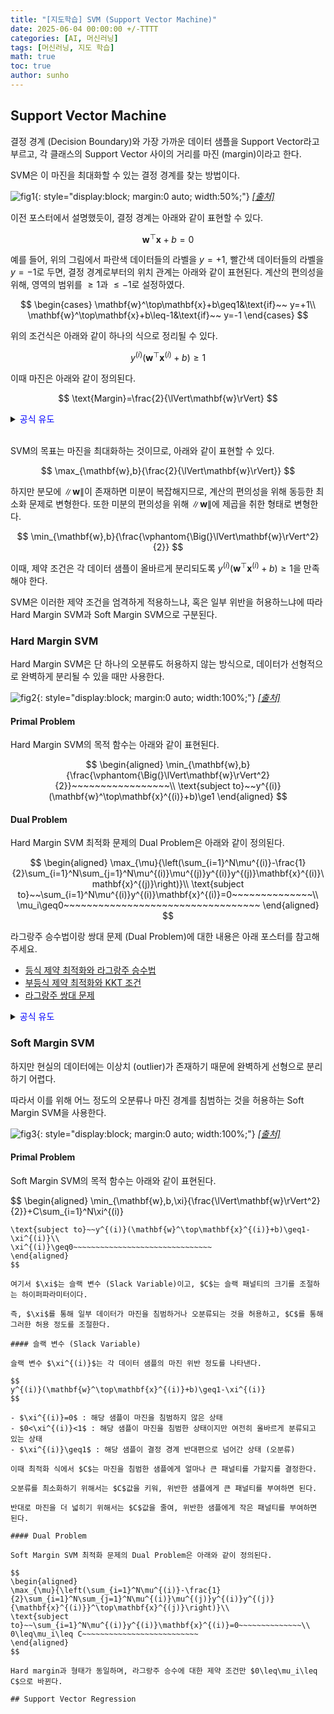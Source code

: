 ```yaml
---
title: "[지도학습] SVM (Support Vector Machine)"
date: 2025-06-04 00:00:00 +/-TTTT
categories: [AI, 머신러닝]
tags: [머신러닝, 지도 학습]
math: true
toc: true
author: sunho
---
```


## Support Vector Machine

결정 경계 (Decision Boundary)와 가장 가까운 데이터 샘플을 Support Vector라고 부르고, 각 클래스의 Support Vector 사이의 거리를 마진 (margin)이라고 한다.

SVM은 이 마진을 최대화할 수 있는 결정 경계를 찾는 방법이다.

![fig1](ml/4-1.png){: style="display:block; margin:0 auto; width:50%;"}
_[[출처]](https://python.plainenglish.io/a-comprehensive-guide-to-support-vector-machine-svm-algorithm-76dbcf18b5ae)_

이전 포스터에서 설명했듯이, 결정 경계는 아래와 같이 표현할 수 있다.

$$
\mathbf{w}^\top\mathbf{x}+b=0
$$

예를 들어, 위의 그림에서 파란색 데이터들의 라벨을 $y=+1$, 빨간색 데이터들의 라벨을 $y=-1$로 두면, 결정 경계로부터의 위치 관계는 아래와 같이 표현된다. 계산의 편의성을 위해, 영역의 범위를 $\geq1$과 $\leq-1$로 설정하였다.

$$
\begin{cases}
\mathbf{w}^\top\mathbf{x}+b\geq1&\text{if}~~ y=+1\\
\mathbf{w}^\top\mathbf{x}+b\leq-1&\text{if}~~ y=-1
\end{cases}
$$

위의 조건식은 아래와 같이 하나의 식으로 정리될 수 있다.

$$
y^{(i)}(\mathbf{w}^\top\mathbf{x}^{(i)}+b)\ge1
$$

이때 마진은 아래와 같이 정의된다.

$$
\text{Margin}=\frac{2}{\lVert\mathbf{w}\rVert}
$$

<details>
<summary><font color='#0000FF'>공식 유도</font></summary>
<div markdown="1">

$$
\begin{aligned}\vphantom{\Big(}
\mathbf{w}^\top\mathbf{x}+b=1\quad\to\quad w_2x_2+w_1x_1+b=1~~~\\
\mathbf{w}^\top\mathbf{x}+b=-1\quad\to\quad w_2x_2+w_1x_1+b=-1
\end{aligned}
$$

두 직선 $w_2x_2+w_1x_1+b-1=0$과 $w_2x_2+w_1x_1+b+1=0$ 사이의 거리 $d$는 아래와 같이 정의된다.

$$
d=\frac{\lvert(b-1)-(b+1)\rvert}{\sqrt{w_2^2+w_1^2}}=\frac{2}{\lVert\mathbf{w}\rVert_2}
$$

---

</div>
</details>
<br>

SVM의 목표는 마진을 최대화하는 것이므로, 아래와 같이 표현할 수 있다.

$$
\max_{\mathbf{w},b}{\frac{2}{\lVert\mathbf{w}\rVert}}
$$

하지만 분모에 $\lVert\mathbf{w}\rVert$이 존재하면 미분이 복잡해지므로,
계산의 편의성을 위해 동등한 최소화 문제로 변형한다. 또한 미분의 편의성을 위해 $\lVert\mathbf{w}\rVert$에 제곱을 취한 형태로 변형한다.

$$
\min_{\mathbf{w},b}{\frac{\vphantom{\Big(}\lVert\mathbf{w}\rVert^2}{2}}
$$

이때, 제약 조건은 각 데이터 샘플이 올바르게 분리되도록 $y^{(i)}(\mathbf{w}^\top\mathbf{x}^{(i)}+b)\ge1$을 만족해야 한다.

SVM은 이러한 제약 조건을 엄격하게 적용하느냐, 혹은 일부 위반을 허용하느냐에 따라
Hard Margin SVM과 Soft Margin SVM으로 구분된다.

### Hard Margin SVM

Hard Margin SVM은 단 하나의 오분류도 허용하지 않는 방식으로, 데이터가 선형적으로 완벽하게 분리될 수 있을 때만 사용한다.

![fig2](ml/4-2.png){: style="display:block; margin:0 auto; width:100%;"}
_[[출처]](https://medium.com/@apurvjain37/support-vector-machine-s-v-m-classifiers-and-kernels-9e13176c9396)_

#### Primal Problem

Hard Margin SVM의 목적 함수는 아래와 같이 표현된다.

$$
\begin{aligned}
\min_{\mathbf{w},b}{\frac{\vphantom{\Big(}\lVert\mathbf{w}\rVert^2}{2}}~~~~~~~~~~~~~~~~~\\
\text{subject to}~~y^{(i)}(\mathbf{w}^\top\mathbf{x}^{(i)}+b)\ge1
\end{aligned}
$$

#### Dual Problem

Hard Margin SVM 최적화 문제의 Dual Problem은 아래와 같이 정의된다.

$$
\begin{aligned}
\max_{\mu}{\left(\sum_{i=1}^N\mu^{(i)}-\frac{1}{2}\sum_{i=1}^N\sum_{j=1}^N\mu^{(i)}\mu^{(j)}y^{(i)}y^{(j)}\mathbf{x}^{(i)}\mathbf{x}^{(j)}\right)}\\
\text{subject to}~~\sum_{i=1}^N\mu^{(i)}y^{(i)}\mathbf{x}^{(i)}=0~~~~~~~~~~~~~~\\
\mu_i\geq0~~~~~~~~~~~~~~~~~~~~~~~~~~~~~~~~~~
\end{aligned}
$$

라그랑주 승수법이랑 쌍대 문제 (Dual Problem)에 대한 내용은 아래 포스터를 참고해주세요.

- [등식 제약 최적화와 라그랑주 승수법](https://suniverse77.github.io/posts/Lagrange/)
- [부등식 제약 최적화와 KKT 조건](https://suniverse77.github.io/posts/KKT/)
- [라그랑주 쌍대 문제](https://suniverse77.github.io/posts/Dual/)

<details>
<summary><font color='#0000FF'>공식 유도</font></summary>
<div markdown="1">

$$
\begin{aligned}
\min_{\mathbf{w},b}{\frac{\vphantom{\Big(}\lVert\mathbf{w}\rVert^2}{2}}~~~~~~~~~~~~~~~~~\\
\text{subject to}~~y^{(i)}(\mathbf{w}^\top\mathbf{x}^{(i)}+b)\ge1
\end{aligned}
$$

---

**1. 라그랑주 함수 정의**

$$
\mathcal{L}(\mathbf{w},b,\mu)=\frac{\lVert\mathbf{w}\rVert^2}{2}+\sum_{i=1}^N\mu^{(i)}\left[1-y^{(i)}(\mathbf{w}^\top\mathbf{x}^{(i)}+b)\right]
~~,~~\mu^{(i)}\geq0
$$

**2. Dual 함수 정의**

$$
\mathcal{D}(\mu)=\inf_{\mathbf{w},b}~\mathcal{L}(\mathbf{w},b,\mu)
$$

**3. Dual 함수 계산**

$$
\nabla_\mathbf{w}\mathcal{L}=\mathbf{w}-\sum_{i=1}^N\mu^{(i)}y^{(i)}\mathbf{x}^{(i)}=0~~\to~~\mathbf{w}=\sum_{i=1}^N\mu^{(i)}y^{(i)}\mathbf{x}^{(i)}
$$

$$
\nabla_b\mathcal{L}=-\sum_{i=1}^N\mu_iy_i=0~~\to~~\sum_{i=1}^N\mu_iy_i=0
$$

이를 $\mathcal{L}$에 대입하면, 아래와 같은 식을 얻을 수 있다.

$$
\mathcal{D}(\mu)=\sum_{i=1}^N\mu^{(i)}-\frac{\lVert\mathbf{w}\rVert^2}{2}=
\sum_{i=1}^N\mu^{(i)}-\frac{1}{2}\sum_{i=1}^N\sum_{j=1}^N\mu^{(i)}\mu^{(j)}y^{(i)}y^{(j)}{\mathbf{x}^{(i)}}^\top\mathbf{x}^{(j)}
$$

**4. Dual Problem 정의**

$$
\begin{aligned}
\max_{\mu}{\left(\sum_{i=1}^N\mu^{(i)}-\frac{1}{2}\sum_{i=1}^N\sum_{j=1}^N\mu^{(i)}\mu^{(j)}y^{(i)}y^{(j)}{\mathbf{x}^{(i)}}^\top\mathbf{x}^{(j)}\right)}\\
\text{subject to}~~\sum_{i=1}^N\mu^{(i)}y^{(i)}\mathbf{x}^{(i)}=0~~~~~~~~~~~~~~\\
\mu_i\geq0~~~~~~~~~~~~~~~~~~~~~~~~~~~~~~~~~~
\end{aligned}
$$

---

</div>
</details>

### Soft Margin SVM

하지만 현실의 데이터에는 이상치 (outlier)가 존재하기 때문에 완벽하게 선형으로 분리하기 어렵다.

따라서 이를 위해 어느 정도의 오분류나 마진 경계를 침범하는 것을 허용하는 Soft Margin SVM을 사용한다.

![fig3](ml/4-3.png){: style="display:block; margin:0 auto; width:100%;"}
_[[출처]](https://medium.com/@apurvjain37/support-vector-machine-s-v-m-classifiers-and-kernels-9e13176c9396)_

#### Primal Problem

Soft Margin SVM의 목적 함수는 아래와 같이 표현된다.

$$
\begin{aligned}
\min_{\mathbf{w},b,\xi}{\frac{\lVert\mathbf{w}\rVert^2}{2}}+C\sum_{i=1}^N\xi^{(i)}
~~~~~~~~~~~\\
\text{subject to}~~y^{(i)}(\mathbf{w}^\top\mathbf{x}^{(i)}+b)\geq1-\xi^{(i)}\\
\xi^{(i)}\geq0~~~~~~~~~~~~~~~~~~~~~~~~~~~~~~~
\end{aligned}
$$

여기서 $\xi$는 슬랙 변수 (Slack Variable)이고, $C$는 슬랙 패널티의 크기를 조절하는 하이퍼파라미터이다.

즉, $\xi$를 통해 일부 데이터가 마진을 침범하거나 오분류되는 것을 허용하고, $C$를 통해 그러한 허용 정도를 조절한다.

#### 슬랙 변수 (Slack Variable)

슬랙 변수 $\xi^{(i)}$는 각 데이터 샘플의 마진 위반 정도를 나타낸다.

$$
y^{(i)}(\mathbf{w}^\top\mathbf{x}^{(i)}+b)\geq1-\xi^{(i)}
$$

- $\xi^{(i)}=0$ : 해당 샘플이 마진을 침범하지 않은 상태
- $0<\xi^{(i)}<1$ : 해당 샘플이 마진을 침범한 상태이지만 여전히 올바르게 분류되고 있는 상태
- $\xi^{(i)}\geq1$ : 해당 샘플이 결정 경계 반대편으로 넘어간 상태 (오분류)

이때 최적화 식에서 $C$는 마진을 침범한 샘플에게 얼마나 큰 패널티를 가할지를 결정한다.

오분류를 최소화하기 위해서는 $C$값을 키워, 위반한 샘플에게 큰 패널티를 부여하면 된다.

반대로 마진을 더 넓히기 위해서는 $C$값을 줄여, 위반한 샘플에게 작은 패널티를 부여하면 된다.

#### Dual Problem

Soft Margin SVM 최적화 문제의 Dual Problem은 아래와 같이 정의된다.

$$
\begin{aligned}
\max_{\mu}{\left(\sum_{i=1}^N\mu^{(i)}-\frac{1}{2}\sum_{i=1}^N\sum_{j=1}^N\mu^{(i)}\mu^{(j)}y^{(i)}y^{(j)}{\mathbf{x}^{(i)}}^\top\mathbf{x}^{(j)}\right)}\\
\text{subject to}~~\sum_{i=1}^N\mu^{(i)}y^{(i)}\mathbf{x}^{(i)}=0~~~~~~~~~~~~~~\\
0\leq\mu_i\leq C~~~~~~~~~~~~~~~~~~~~~~~~~~
\end{aligned}
$$

Hard margin과 형태가 동일하며, 라그랑주 승수에 대한 제약 조건만 $0\leq\mu_i\leq C$으로 바뀐다.

## Support Vector Regression

